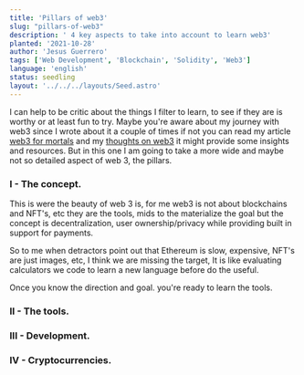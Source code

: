 ```yaml
---
title: 'Pillars of web3'
slug: "pillars-of-web3"
description: ' 4 key aspects to take into account to learn web3'
planted: '2021-10-28'
author: 'Jesus Guerrero'
tags: ['Web Development', 'Blockchain', 'Solidity', 'Web3']
language: 'english'
status: seedling
layout: '../../../layouts/Seed.astro'
---
```


I can help to be critic about the things I filter to learn, to see if they are is worthy or at least fun to try. Maybe you're aware about my journey with web3 since I wrote about it a couple of times if not you can read my article [web3 for mortals]() and my [thoughts on web3](/garden/seeds/thoughts-on-web-3) it might provide some insights and resources. But in this one I am going to take a more wide and maybe not so detailed aspect of web 3, the pillars.

### I - The concept.
This is were the beauty of web 3 is, for me web3 is not about blockchains and NFT's, etc they are the tools, mids to the materialize the goal but the concept is decentralization, user ownership/privacy while providing built in support for payments. 

So to me when detractors point out that Ethereum is slow, expensive, NFT's are just images, etc, I think we are missing the target, It is like evaluating calculators we code to learn a new language before do the useful.

>   

Once you know the direction and goal. you're ready to learn the tools.

### II - The tools.


### III - Development.
### IV - Cryptocurrencies. 
